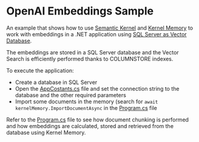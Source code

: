 # OpenAI Embeddings Sample

An example that shows how to use [Semantic Kernel](https://github.com/microsoft/semantic-kernel) and [Kernel Memory](https://github.com/microsoft/kernel-memory) to work with embeddings in a .NET application using [SQL Server as Vector Database](https://github.com/kbeaugrand/SemanticKernel.Connectors.Memory.SqlServer).

The embeddings are stored in a SQL Server database and the Vector Search is efficiently performed thanks to COLUMNSTORE indexes.

To execute the application:
- Create a database in SQL Server
- Open the [AppCostants.cs](https://github.com/marcominerva/OpenAIEmbeddingSample/blob/master/EmbeddingSample/AppConstants.cs) file and set the connection string to the database and the other required parameters
- Import some documents in the memory (search for `await kernelMemory.ImportDocumentAsync` in the [Program.cs](https://github.com/marcominerva/OpenAIEmbeddingSample/blob/master/Program.cs) file

Refer to the [Program.cs](https://github.com/marcominerva/OpenAIEmbeddingSample/blob/master/Program.cs) file to see how document chunking is performed and how embeddings are calculated, stored and retrieved from the database using Kernel Memory.
